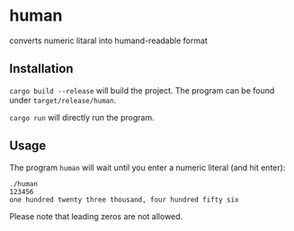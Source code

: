 # human
converts numeric litaral into humand-readable format

## Installation
`cargo build --release` will build the project. The program can be found under `target/release/human`.

`cargo run` will directly run the program.

## Usage
The program `human` will wait until you enter a numeric literal (and hit enter):
```shell
./human
123456
one hundred twenty three thousand, four hundred fifty six
```

Please note that leading zeros are not allowed.
